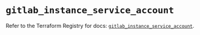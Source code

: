 # `gitlab_instance_service_account`

Refer to the Terraform Registry for docs: [`gitlab_instance_service_account`](https://registry.terraform.io/providers/gitlabhq/gitlab/18.2.0/docs/resources/instance_service_account).

